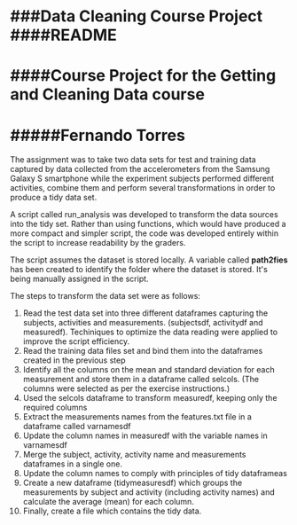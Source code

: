 ###Data Cleaning Course Project
####README
=====================
####Course Project for the Getting and Cleaning Data course
=====================
#####Fernando Torres
=====================

The assignment was to take two data sets for test and training data captured by data collected from the accelerometers from the Samsung Galaxy S smartphone while the experiment subjects performed different activities, combine them and perform several transformations in order to produce a tidy data set.

A script called run_analysis was developed to transform the data sources into the tidy set. Rather than using functions, which would have produced a more compact and simpler script, the code was developed entirely within the script to increase readability by the graders.

The script assumes the dataset is stored locally. A variable called **path2fies** has been created to identify the folder where the dataset is stored. It's being manually assigned in the script.

The steps to transform the data set were as follows:

1. Read the test data set into three different dataframes capturing the subjects, activities and measurements. (subjectsdf, activitydf and measuredf). Techiniques to optimize the data reading were applied to improve the script efficiency.
2. Read the training data files set and bind them into the dataframes created in the previous step
3. Identify all the columns on the mean and standard deviation for each measurement and store them in a dataframe called selcols. (The columns were selected as per the exercise instructions.)
4. Used the selcols dataframe to transform measuredf, keeping only the required columns
5. Extract the measurements names from the features.txt file in a dataframe called varnamesdf
6. Update the column names in measuredf with the variable names in varnamesdf
7. Merge the subject, activity, activity name and measurements dataframes in a single one.
8. Update the column names to comply with principles of tidy dataframeas
9. Create a new dataframe (tidymeasuresdf) which groups the measurements by subject and activity (including activity names) and calculate the average (mean) for each column.
10. Finally, create a file which contains the tidy data.


